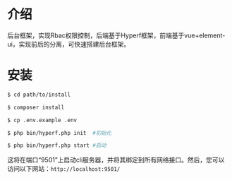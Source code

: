 # 介绍

后台框架，实现Rbac权限控制，后端基于Hyperf框架，前端基于vue+element-ui，实现前后的分离，可快速搭建后台框架。


# 安装


```bash
$ cd path/to/install

$ composer install

$ cp .env.example .env

$ php bin/hyperf.php init  #初始化

$ php bin/hyperf.php start #启动
```

这将在端口“9501”上启动cli服务器，并将其绑定到所有网络接口。然后，您可以访问以下网站：`http://localhost:9501/`